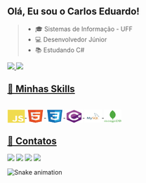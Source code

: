 ## Olá, Eu sou o <strong>Carlos Eduardo!</strong>

> - 🎓 Sistemas de Informação - UFF
> - 💻 Desenvolvedor Júnior
> - 📚 Estudando C#
<div>
  <a href="https://github.com/carlosecosmesilva">
  <img height="150em" src="https://github-readme-stats.vercel.app/api?username=carlosecosmesilva&show_icons=true&theme=dark&include_all_commits=true&count_private=true"/>
  <img height="150em" src="https://github-readme-stats.vercel.app/api/top-langs/?username=carlosecosmesilva&layout=compact&langs_count=7&theme=dark"/>
</div>

## 🚀 Minhas Skills
<div style="display: inline_block"><br>
  <img align="center" alt="Js" height="30" width="40" src="https://raw.githubusercontent.com/devicons/devicon/master/icons/javascript/javascript-plain.svg">
  <img align="center" alt="HTML" height="30" width="40" src="https://raw.githubusercontent.com/devicons/devicon/master/icons/html5/html5-original.svg">
  <img align="center" alt="CSS" height="30" width="40" src="https://raw.githubusercontent.com/devicons/devicon/master/icons/css3/css3-original.svg">
  <img align="center" alt="Csharp" height="30" width="40" src="https://raw.githubusercontent.com/devicons/devicon/master/icons/csharp/csharp-original.svg">
  <img align="center" height="30" width="40" src="https://raw.githubusercontent.com/github/explore/80688e429a7d4ef2fca1e82350fe8e3517d3494d/topics/mysql/mysql.png" alt="MySQL"/>
  <img align="center" height="30" width="40" src="https://raw.githubusercontent.com/devicons/devicon/master/icons/mongodb/mongodb-plain-wordmark.svg" alt="MongoDB"/>
</div>

## 📱 Contatos
<div>
  <a href="https://www.instagram.com/caduusilva" target="_blank"><img src="https://img.shields.io/badge/-Instagram-%23E4405F?style=for-the-badge&logo=instagram&logoColor=white" target="_blank"></a>
 	<a href="https://www.facebook.com/carlosecosmedasilva" target="_blank"><img src="https://img.shields.io/badge/Facebook-1877F2?style=for-the-badge&logo=facebook&logoColor=white&link="></a>
 <a href = "mailto:carlos.eduardo.cs@outlook.com"><img src="https://img.shields.io/badge/Microsoft_Outlook-0078D4?style=for-the-badge&logo=microsoft-outlook&logoColor=white&link="></a>
  <a href="https://www.linkedin.com/in/carlosecdasilva/" target="_blank"><img src="https://img.shields.io/badge/-LinkedIn-%230077B5?style=for-the-badge&logo=linkedin&logoColor=white" target="_blank"></a> 
</div>
  
![Snake animation](https://github.com/carlosecosmesilva/carlosecosmesilva/blob/output/github-contribution-grid-snake.svg)
